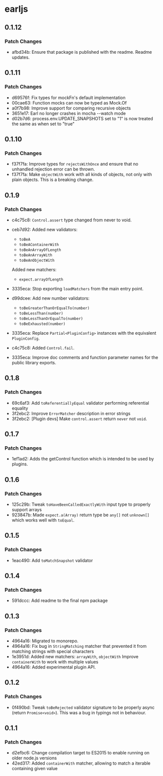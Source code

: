 # earljs

## 0.1.12

### Patch Changes

- afbd34b: Ensure that package is published with the readme. Readme updates.

## 0.1.11

### Patch Changes

- d69576f: Fix types for mockFn's default implementation
- 00cae63: Function mocks can now be typed as Mock.Of<TFunctionType>
- a0f7b98: Improve support for comparing recursive objects
- 3651e17: Earl no longer crashes in mocha --watch mode
- d02b7d6: process.env.UPDATE_SNAPSHOTS set to "1" is now treated the same as when set to "true"

## 0.1.10

### Patch Changes

- f37f7fa: Improve types for `rejectsWithOnce` and ensure that no unhandled rejection error can be thrown.
- f37f7fa: Make `objectWith` work with all kinds of objects, not only with plain objects. This is a breaking change.

## 0.1.9

### Patch Changes

- c4c75c8: `Control.assert` type changed from never to void.
- ceb7d92: Added new validators:

  - `toBeA`
  - `toBeAContainerWith`
  - `toBeAnArrayOfLength`
  - `toBeAnArrayWith`
  - `toBeAnObjectWith`

  Added new matchers:

  - `expect.arrayOfLength`

- 3335eca: Stop exporting `loadMatchers` from the main entry point.
- d99dcee: Add new number validators:
  - `toBeGreaterThanOrEqualTo(number)`
  - `toBeLessThan(number)`
  - `toBeLessThanOrEqualTo(number)`
  - `toBeExhausted(number)`
- 3335eca: Replace `Partial<PluginConfig>` instances with the equivalent `PluginConfig`.
- c4c75c8: Added `Control.fail`.
- 3335eca: Improve doc comments and function parameter names for the public library exports.

## 0.1.8

### Patch Changes

- 69c6af3: Add `toReferentiallyEqual` validator performing referential equality
- 3f2ebc2: Improve `ErrorMatcher` description in error strings
- 3f2ebc2: [Plugin devs] Make `control.assert` return `never` not `void`.

## 0.1.7

### Patch Changes

- 1ef1ad2: Adds the getControl function which is intended to be used by plugins.

## 0.1.6

### Patch Changes

- 125c29b: Tweak `toHaveBeenCalledExactlyWith` input type to properly support arrays
- 923847b: Made `expect.a(Array)` return type be `any[]` not `unknown[]` which works well with `toEqual`.

## 0.1.5

### Patch Changes

- 1eac490: Add `toMatchSnapshot` validator

## 0.1.4

### Patch Changes

- 591dccc: Add readme to the final npm package

## 0.1.3

### Patch Changes

- 4964a16: Migrated to monorepo.
- 4964a16: Fix bug in `StringMatching` matcher that prevented it from matching strings with special characters
- 1e3951d: Added new matchers: `arrayWith`, `objectWith` Improve `containerWith` to work with multiple values
- 4964a16: Added experimental plugin API.

## 0.1.2

### Patch Changes

- 0f490bd: Tweak `toBeRejected` validator signature to be properly async (return `Promise<void>`). This was a bug in
  typings not in behaviour.

## 0.1.1

### Patch Changes

- d2efbc6: Change compilation target to ES2015 to enable running on older node.js versions
- 42ed317: Added `containerWith` matcher, allowing to match a iterable containing given value

